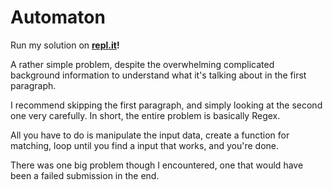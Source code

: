 # Automaton

Run my solution on **[repl.it](https://repl.it/@Xevion/A-Computer-Science-February-2015-Automaton)!**

A rather simple problem, despite the overwhelming complicated background information to understand what it's talking about in the first paragraph.

I recommend skipping the first paragraph, and simply looking at the second one very carefully. In short, the entire problem is basically Regex.

All you have to do is manipulate the input data, create a function for matching, loop until you find a input that works, and you're done.

There was one big problem though I encountered, one that would have been a failed submission in the end.
